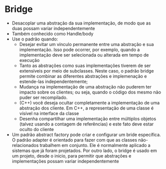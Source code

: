 # Bridge

- Desacoplar uma abstração da sua implementação, de modo que as duas possam variar independentemente
- Também conhecido como Handle/body
- Use o padrão quando:
  - Desejar evitar um vínculo permanente entre uma abstração e sua implementação. Isso pode ocorrer, por exemplo, quando a implementação deve ser selecionada ou alterada em tempo de execução
  - Tanto as abstrações como suas implementações tiverem de ser extensíveis por meio de subclasses. Neste caso, o padrão bridge permite combinar as diferentes abstrações e implemenação e estende-las independentemente;
  - Mudança na implementação de uma abstração não puderem ter impacto sobre os clientes; ou seja, quando o código dos mesmo não puder ser recompilado.
  - (C++) você deseja ocultar completamente a implementação de uma abstração dos cliente. Em C++, a representação de uma classe é vísível na interface da classe
  - Desenha compartilhar uma implementação entre múltiplos objetos (talvez usando a contagem de referências) e este fato deve estar oculto do cliente
- Um padrão abstract factory pode criar e configurar um bride específica. O padrão adapter é orientado para fazer com que as classes não-relacionados trabalhem em conjunto. Ele é normalmente aplicado a sistemas que já foram projetados. Por outro lado, o bridge é usado em um projeto, desde o inicio, para permitir que abstrações e implementações possam variar independentemente